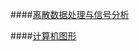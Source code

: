 ﻿####[离散数据处理与信号分析](https://github.com/DingSoung/data-graph/blob/master/DiscreteDataAnalysis)

####[计算机图形](https://github.com/DingSoung/data-graph/blob/master/ComputerGraphics)
